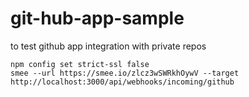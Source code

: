 # git-hub-app-sample
to test github app integration with private repos

```
npm config set strict-ssl false
smee --url https://smee.io/zlcz3wSWRkhOywV --target http://localhost:3000/api/webhooks/incoming/github
```

